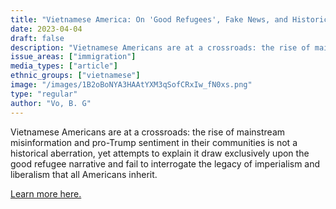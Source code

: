 ```yaml
---
title: "Vietnamese America: On 'Good Refugees', Fake News, and Historical Amnesia"
date: 2023-04-04
draft: false
description: "Vietnamese Americans are at a crossroads: the rise of mainstream misinformation and pro-Trump sentiment in their communities is not a historical aberration, yet attempts to explain it draw exclusively upon the good refugee narrative and fail to interrogate the legacy of imperialism and liberalism that all Americans inherit."
issue_areas: ["immigration"]
media_types: ["article"]
ethnic_groups: ["vietnamese"]
image: "/images/1B2oBoNYA3HAAtYXM3qSofCRxIw_fN0xs.png"
type: "regular"
author: "Vo, B. G"
---
```


Vietnamese Americans are at a crossroads: the rise of mainstream misinformation and pro-Trump sentiment in their communities is not a historical aberration, yet attempts to explain it draw exclusively upon the good refugee narrative and fail to interrogate the legacy of imperialism and liberalism that all Americans inherit.

[Learn more here.](https://doi.org/10.5070/rj41153739)
